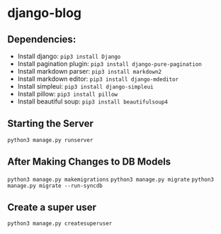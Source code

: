 # django-blog
## Dependencies:
- Install django: `pip3 install Django`
- Install pagination plugin: `pip3 install django-pure-pagination`
- Install markdown parser: `pip3 install markdown2`
- Install markdown editor: `pip3 install django-mdeditor`
- Install simpleui: `pip3 install django-simpleui`
- Install pillow: `pip3 install pillow`
- Install beautiful soup: `pip3 install beautifulsoup4`
## Starting the Server
`python3 manage.py runserver`
## After Making Changes to DB Models
`python3 manage.py makemigrations`
`python3 manage.py migrate`
`python3 manage.py migrate --run-syncdb`
## Create a super user
`python3 manage.py createsuperuser`
